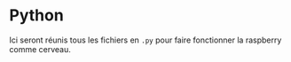 # Python
Ici seront réunis tous les fichiers en `.py` pour faire fonctionner la raspberry comme cerveau.
